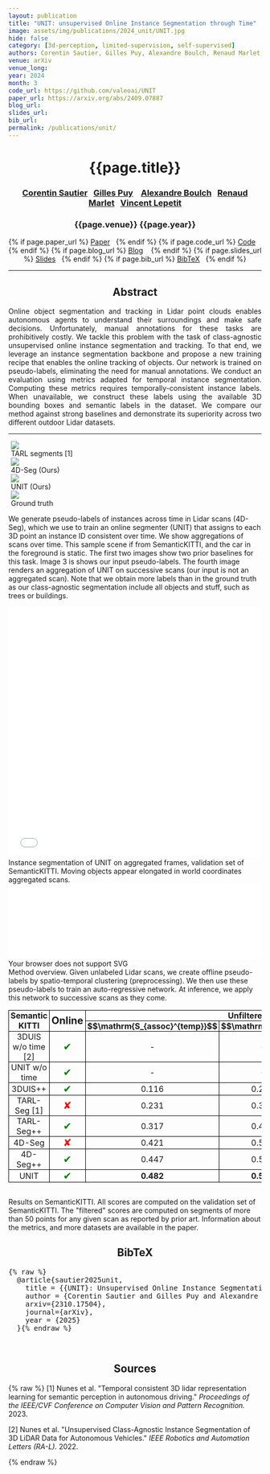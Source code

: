 ```yaml
---
layout: publication
title: "UNIT: unsupervised Online Instance Segmentation through Time"
image: assets/img/publications/2024_unit/UNIT.jpg
hide: false
category: [3d-perception, limited-supervision, self-supervised]
authors: Corentin Sautier, Gilles Puy, Alexandre Boulch, Renaud Marlet, Vincent Lepetit
venue: arXiv
venue_long:
year: 2024
month: 3
code_url: https://github.com/valeoai/UNIT
paper_url: https://arxiv.org/abs/2409.07887
blog_url:
slides_url:
bib_url:
permalink: /publications/unit/
---
```

<!-- Page tailor-made by Corentin with custom CSS & 3D rendering. Do not use as template (unless you know what you are doing) -->
<style>
        .container{
            max-width: 1200px;
        }
        table {
            border-collapse: collapse;
            width: 100%;
        }
        table th, table td {
            border: 1px solid black;
            padding: 8px;
            text-align: center;
            padding: 0 0.2em 0 0.2em;
        }
        .online-column {
            width: 50px; /* Set the desired width */
            border-left: none;
            border-right: none;
            font-size: 20px;
        }
        .checkmark {
            color: green;
        }
        .crossmark {
            color: red;
        }
        .highlightrow {
            background-color: color-mix(in srgb, var(--global-theme-color) 15%, transparent);
        }
</style>

<h1 align="center"> {{page.title}} </h1>
<!-- Simple call of authors -->
<!-- <h3 align="center"> {{page.authors}} </h3> -->
<!-- Alternatively you can add links to author pages -->
<h3 align="center">  <a href="https://csautier.github.io/">Corentin Sautier</a>&nbsp;&nbsp; <a href="https://sites.google.com/site/puygilles/home">Gilles Puy</a> &nbsp;&nbsp; <a href="https://www.boulch.eu/">Alexandre Boulch</a>&nbsp;&nbsp; <a href="http://imagine.enpc.fr/~marletr">Renaud Marlet</a>&nbsp;&nbsp; <a href="https://vincentlepetit.github.io/">Vincent Lepetit</a></h3>


<h3 align="center"> {{page.venue}} {{page.year}} </h3>

<div align="center">
  <p>
    {% if page.paper_url %}
    <a href="{{ page.paper_url }}"><i class="far fa-file-pdf"></i> Paper</a>&nbsp;&nbsp;
    {% endif %}
    {% if page.code_url %}
    <a href="{{ page.code_url }}"><i class="fab fa-github"></i> Code</a> &nbsp;&nbsp;
    {% endif %}
    {% if page.blog_url %}
    <a href="{{ page.blog_url }}"><i class="fab fa-blogger"></i> Blog</a> &nbsp;&nbsp;
    {% endif %}
    {% if page.slides_url %}
    <a href="{{ page.slides_url }}"><i class="far fa-file-pdf"></i> Slides</a>&nbsp;&nbsp;
    {% endif %}
    {% if page.bib_url %}
    <a href="{{ page.bib_url}}"><i class="far fa-file-alt"></i> BibTeX</a>&nbsp;&nbsp;
    {% endif %}
  </p>
</div>

<hr>

<h2  align="center"> Abstract</h2>

<p align="justify">Online object segmentation and tracking in Lidar point clouds enables autonomous agents to understand their surroundings and make safe decisions. Unfortunately, manual annotations for these tasks are prohibitively costly. We tackle this problem with the task of class-agnostic unsupervised online instance segmentation and tracking.
To that end, we leverage an instance segmentation backbone and propose a new training recipe that enables the online tracking of objects. Our network is trained on pseudo-labels, eliminating the need for manual annotations. We conduct an evaluation using metrics adapted for temporal instance segmentation. Computing these metrics requires temporally-consistent instance labels. When unavailable, we construct these labels using the available 3D bounding boxes and semantic labels in the dataset. We compare our method against strong baselines and demonstrate its superiority across two different outdoor Lidar datasets.</p>


<hr>

<div class="row">
    <div class="col-sm mt-3 mt-md-0" style="padding-right: 5px;padding-left: 5px;">
        <img src="../../assets/img/publications/2024_unit/SEGTARL.jpg" class="img-fluid zoomable-image rounded z-depth-1"/>
        <div class="caption">
            TARL segments [1]
        </div>
    </div>
    <div class="col-sm mt-3 mt-md-0" style="padding-right: 5px;padding-left: 5px;">
        <img src="../../assets/img/publications/2024_unit/Seg4D.jpg" class="img-fluid zoomable-image rounded z-depth-1"/>
        <div class="caption">
            4D-Seg (Ours)
        </div>
    </div>    <div class="col-sm mt-3 mt-md-0" style="padding-right: 5px;padding-left: 5px;">
        <img src="../../assets/img/publications/2024_unit/UNIT.jpg" class="img-fluid zoomable-image rounded z-depth-1"/>
        <div class="caption">
            UNIT (Ours)
        </div>
    </div>
    <div class="col-sm mt-3 mt-md-0" style="padding-right: 5px;padding-left: 5px;">
        <img src="../../assets/img/publications/2024_unit/GT.jpg" class="img-fluid zoomable-image rounded z-depth-1"/>
        <div class="caption">
            Ground truth
        </div>
    </div>
</div>

We generate pseudo-labels of instances across time in Lidar scans (4D-Seg), which we use to train an online segmenter (UNIT) that assigns to each 3D point an instance ID consistent over time. We show aggregations of scans over time. This sample scene if from SemanticKITTI, and the car in the foreground is static. The first two images show two prior baselines for this task. Image 3 is shows our input pseudo-labels. The fourth image renders an aggregation of UNIT on successive scans (our input is not an aggregated scan). Note that we obtain more labels than in the ground truth as our class-agnostic segmentation include all objects and stuff, such as trees or buildings.

<div class="rendering">
    <iframe src="../../assets/other/potree/rendering.html?data-path=./pointclouds/rendering/cloud.json" width="100%" height=500px frameborder="0"></iframe>
    <div class="caption">
        Instance segmentation of UNIT on aggregated frames, validation set of SemanticKITTI. Moving objects appear elongated in world coordinates aggregated scans.
    </div>
</div>

<object type="image/svg+xml" data="../../assets/img/publications/2024_unit/method_overview_nolatex.svg" width="100%">
<iframe src="../../assets/img/projects/publications/2024_unit/method_overview_nolatex.svg" width="100%" frameborder="0"></iframe>
    Your browser does not support SVG
</object>
<div class="caption">
    Method overview. Given unlabeled Lidar scans, we create offline pseudo-labels by spatio-temporal clustering (preprocessing). We then use these pseudo-labels to train an auto-regressive network. At inference, we apply this network to successive scans as they come.
</div>

<table>
    <thead>
        <tr>
            <th rowspan="2">Semantic KITTI</th>
            <th class="online-column" rowspan="2">Online</th>
            <th colspan="3">Unfiltered</th>
            <th colspan="2">Filtered</th>
        </tr>
        <tr>
            <th>$$\mathrm{S_{assoc}^{temp}}$$</th>
            <th>$$\mathrm{IoU^*}$$</th>
            <th>$$\mathrm{S_{assoc}}$$</th>
            <th>$$\mathrm{S_{assoc}^{temp}}$$</th>
            <th>$$\mathrm{S_{assoc}}$$</th>
        </tr>
    </thead>
    <tbody>
        <tr>
            <td>3DUIS w/o time [2]</td>
            <td class="online-column checkmark">✔</td>
            <td>-</td>
            <td>-</td>
            <td>0.550</td>
            <td>-</td>
            <td>0.768</td>
        </tr>
        <tr class="highlightrow">
            <td>UNIT w/o time</td>
            <td class="online-column checkmark">✔</td>
            <td>-</td>
            <td>-</td>
            <td><strong>0.715</strong></td>
            <td>-</td>
            <td><strong>0.811</strong></td>
        </tr>
        <tr>
            <td>3DUIS++</td>
            <td class="online-column checkmark">✔</td>
            <td>0.116</td>
            <td>0.214</td>
            <td>0.550</td>
            <td>0.148</td>
            <td>0.769</td>
        </tr>
        <tr>
            <td>TARL-Seg [1]</td>
            <td class="online-column crossmark">✘</td>
            <td>0.231</td>
            <td>0.353</td>
            <td>0.668</td>
            <td>0.264</td>
            <td>0.735</td>
        </tr>
        <tr>
            <td>TARL-Seg++</td>
            <td class="online-column checkmark">✔</td>
            <td>0.317</td>
            <td>0.446</td>
            <td>0.617</td>
            <td>0.370</td>
            <td>0.678</td>
        </tr>
        <tr>
            <td>4D-Seg</td>
            <td class="online-column crossmark">✘</td>
            <td>0.421</td>
            <td>0.529</td>
            <td>0.667</td>
            <td>0.486</td>
            <td>0.784</td>
        </tr>
        <tr>
            <td>4D-Seg++</td>
            <td class="online-column checkmark">✔</td>
            <td>0.447</td>
            <td>0.513</td>
            <td>0.647</td>
            <td>0.512</td>
            <td>0.762</td>
        </tr>
        <tr class="highlightrow">
            <td>UNIT</td>
            <td class="online-column checkmark">✔</td>
            <td><strong>0.482</strong></td>
            <td><strong>0.568</strong></td>
            <td>0.696</td>
            <td><strong>0.563</strong></td>
            <td>0.790</td>
        </tr>
    </tbody>
</table>
<div class="caption" style="padding-top: 1em">
    Results on SemanticKITTI. All scores are computed on the validation set of SemanticKITTI. The "filtered" scores are computed on segments of more than 50 points for any given scan as reported by prior art. Information about the metrics, and more datasets are available in the paper.
</div>


<h2  align="center">BibTeX</h2>
<left>
  <pre class="bibtex-box">{% raw %}
  @article{sautier2025unit,
    title = {{UNIT}: Unsupervised Online Instance Segmentation through Time},
    author = {Corentin Sautier and Gilles Puy and Alexandre Boulch and Renaud Marlet and Vincent Lepetit},
    arxiv={2310.17504},
    journal={arXiv},
    year = {2025}
  }{% endraw %}</pre>
</left>

<br>

<h2  align="center"> Sources</h2>

{% raw %}
[1] Nunes et al. "Temporal consistent 3D lidar representation learning for semantic perception in autonomous driving." <i>Proceedings of the IEEE/CVF Conference on Computer Vision and Pattern Recognition.</i> 2023.

[2] Nunes et al. "Unsupervised Class-Agnostic Instance Segmentation of 3D LiDAR Data for Autonomous Vehicles." <i>IEEE Robotics and Automation Letters (RA-L).</i> 2022.

{% endraw %}
